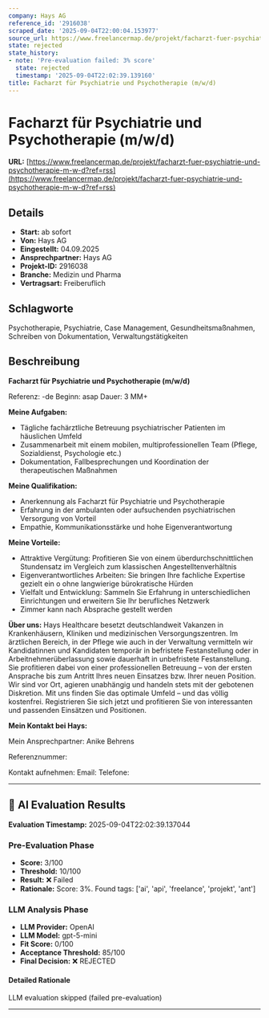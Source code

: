 ```yaml
---
company: Hays AG
reference_id: '2916038'
scraped_date: '2025-09-04T22:00:04.153977'
source_url: https://www.freelancermap.de/projekt/facharzt-fuer-psychiatrie-und-psychotherapie-m-w-d?ref=rss
state: rejected
state_history:
- note: 'Pre-evaluation failed: 3% score'
  state: rejected
  timestamp: '2025-09-04T22:02:39.139160'
title: Facharzt für Psychiatrie und Psychotherapie (m/w/d)
---
```



# Facharzt für Psychiatrie und Psychotherapie (m/w/d)
**URL:** [https://www.freelancermap.de/projekt/facharzt-fuer-psychiatrie-und-psychotherapie-m-w-d?ref=rss](https://www.freelancermap.de/projekt/facharzt-fuer-psychiatrie-und-psychotherapie-m-w-d?ref=rss)
## Details
- **Start:** ab sofort
- **Von:** Hays AG
- **Eingestellt:** 04.09.2025
- **Ansprechpartner:** Hays AG
- **Projekt-ID:** 2916038
- **Branche:** Medizin und Pharma
- **Vertragsart:** Freiberuflich

## Schlagworte
Psychotherapie, Psychiatrie, Case Management, Gesundheitsmaßnahmen, Schreiben von Dokumentation, Verwaltungstätigkeiten

## Beschreibung
**Facharzt für Psychiatrie und Psychotherapie (m/w/d)**

Referenz: -de
Beginn: asap
Dauer: 3 MM+

**Meine Aufgaben:**

- Tägliche fachärztliche Betreuung psychiatrischer Patienten im häuslichen Umfeld
- Zusammenarbeit mit einem mobilen, multiprofessionellen Team (Pflege, Sozialdienst, Psychologie etc.)
- Dokumentation, Fallbesprechungen und Koordination der therapeutischen Maßnahmen

**Meine Qualifikation:**

- Anerkennung als Facharzt für Psychiatrie und Psychotherapie
- Erfahrung in der ambulanten oder aufsuchenden psychiatrischen Versorgung von Vorteil
- Empathie, Kommunikationsstärke und hohe Eigenverantwortung

**Meine Vorteile:**

- Attraktive Vergütung: Profitieren Sie von einem überdurchschnittlichen Stundensatz im Vergleich zum klassischen Angestelltenverhältnis
- Eigenverantwortliches Arbeiten: Sie bringen Ihre fachliche Expertise gezielt ein o ohne langwierige bürokratische Hürden
- Vielfalt und Entwicklung: Sammeln Sie Erfahrung in unterschiedlichen Einrichtungen und erweitern Sie Ihr berufliches Netzwerk
- Zimmer kann nach Absprache gestellt werden

**Über uns:**
Hays Healthcare besetzt deutschlandweit Vakanzen in Krankenhäusern, Kliniken und medizinischen Versorgungszentren. Im ärztlichen Bereich, in der Pflege wie auch in der Verwaltung vermitteln wir Kandidatinnen und Kandidaten temporär in befristete Festanstellung oder in Arbeitnehmerüberlassung sowie dauerhaft in unbefristete Festanstellung. Sie profitieren dabei von einer professionellen Betreuung – von der ersten Ansprache bis zum Antritt Ihres neuen Einsatzes bzw. Ihrer neuen Position. Wir sind vor Ort, agieren unabhängig und handeln stets mit der gebotenen Diskretion. Mit uns finden Sie das optimale Umfeld – und das völlig kostenfrei. Registrieren Sie sich jetzt und profitieren Sie von interessanten und passenden Einsätzen und Positionen.

**Mein Kontakt bei Hays:**

Mein Ansprechpartner:
Anike Behrens

Referenznummer:

Kontakt aufnehmen:
Email:
Telefone:

---

## 🤖 AI Evaluation Results

**Evaluation Timestamp:** 2025-09-04T22:02:39.137044

### Pre-Evaluation Phase
- **Score:** 3/100
- **Threshold:** 10/100
- **Result:** ❌ Failed
- **Rationale:** Score: 3%. Found tags: ['ai', 'api', 'freelance', 'projekt', 'ant']

### LLM Analysis Phase
- **LLM Provider:** OpenAI
- **LLM Model:** gpt-5-mini
- **Fit Score:** 0/100
- **Acceptance Threshold:** 85/100
- **Final Decision:** ❌ REJECTED

#### Detailed Rationale
LLM evaluation skipped (failed pre-evaluation)

---
